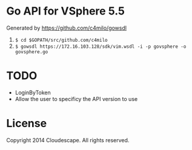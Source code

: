 # Go API for VSphere 5.5

Generated by https://github.com/c4milo/gowsdl

1. `$ cd $GOPATH/src/github.com/c4milo`
2. `$ gowsdl https://172.16.103.128/sdk/vim.wsdl -i -p govsphere -o govsphere.go`

# TODO
* LoginByToken
* Allow the user to specificy the API version to use

# License
Copyright 2014 Cloudescape. All rights reserved.